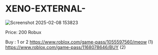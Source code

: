 # XENO-EXTERNAL-


  ![Screenshot 2025-02-08 153823](https://github.com/user-attachments/assets/22d6b551-eb07-41a5-a81c-13468fbc2380)

Price: 200 Robux

Buy : 1 or 2  https://www.roblox.com/game-pass/1055597560/meow  (1)
              https://www.roblox.com/game-pass/1168078646/BUY   (2)
